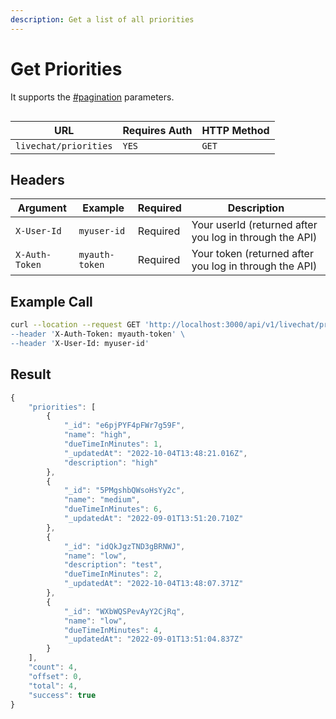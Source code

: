 ```yaml
---
description: Get a list of all priorities
---
```


# Get Priorities

It supports the [#pagination](../../../#pagination "mention") parameters.

<figure><img src="../../../../../../.gitbook/assets/enterprise.jpg" alt=""><figcaption></figcaption></figure>

| URL                   | Requires Auth | HTTP Method |
| --------------------- | ------------- | ----------- |
| `livechat/priorities` | `YES`         | `GET`       |

## Headers

| Argument       | Example        | Required | Description                                             |
| -------------- | -------------- | -------- | ------------------------------------------------------- |
| `X-User-Id`    | `myuser-id`    | Required | Your userId (returned after you log in through the API) |
| `X-Auth-Token` | `myauth-token` | Required | Your token (returned after you log in through the API)  |

## Example Call

```bash
curl --location --request GET 'http://localhost:3000/api/v1/livechat/priorities\
--header 'X-Auth-Token: myauth-token' \
--header 'X-User-Id: myuser-id'
```

## Result

```javascript
{
    "priorities": [
        {
            "_id": "e6pjPYF4pFWr7g59F",
            "name": "high",
            "dueTimeInMinutes": 1,
            "_updatedAt": "2022-10-04T13:48:21.016Z",
            "description": "high"
        },
        {
            "_id": "5PMgshbQWsoHsYy2c",
            "name": "medium",
            "dueTimeInMinutes": 6,
            "_updatedAt": "2022-09-01T13:51:20.710Z"
        },
        {
            "_id": "idQkJgzTND3gBRNWJ",
            "name": "low",
            "description": "test",
            "dueTimeInMinutes": 2,
            "_updatedAt": "2022-10-04T13:48:07.371Z"
        },
        {
            "_id": "WXbWQSPevAyY2CjRq",
            "name": "low",
            "dueTimeInMinutes": 4,
            "_updatedAt": "2022-09-01T13:51:04.837Z"
        }
    ],
    "count": 4,
    "offset": 0,
    "total": 4,
    "success": true
}
```
